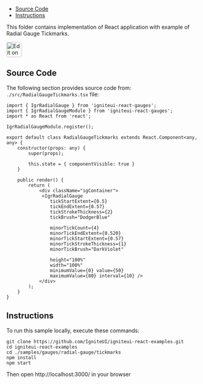 <!-- NOTE: do not change this file because it will be auto re-generated from template file: -->
<!-- https://github.com/IgniteUI/igniteui-react-examples/tree/master/templates/sample/ReadMe.md -->

<!-- ## Table of Contents -->
<!-- - [Sample Preview](#Sample-Preview) -->
- [Source Code](#Source-Code)
- [Instructions](#Instructions)

This folder contains implementation of React application with example of Radial Gauge Tickmarks.
<!-- in the Radial Gauge component -->
<!-- [Radial Gauge](https://infragistics.com/Reactsite/components/radial-gauge.html) -->

<html lang="en" xmlns="http://www.w3.org/1999/xhtml">
    <body>
        <a target="_blank" href="https://codesandbox.io/s/github/IgniteUI/igniteui-react-examples/tree/master/samples/gauges/radial-gauge/tickmarks?fontsize=14&hidenavigation=1&theme=dark&view=preview&file=/src/RadialGaugeTickmarks.tsx" rel="noopener noreferrer">
            <img height="40px" style="border-radius: 0.25rem" alt="Edit on CodeSandbox" src="https://static.infragistics.com/xplatform/images/sandbox/code.png"/>
        </a>
        <!-- <a target="_blank"
href="https://codesandbox.io/s/github/IgniteUI/igniteui-react-examples/tree/master/samples/maps/geo-map/binding-csv-points?fontsize=14&hidenavigation=1&theme=dark&view=preview">
            <img alt="Edit Sample" src="https://codesandbox.io/static/img/play-codesandbox.svg"/>
        </a> -->
        <!-- <a target="_blank" style="margin-left: 0.5rem"
href="https://codesandbox.io/embed/github/IgniteUI/igniteui-react-examples/tree/master/samples/gauges/radial-gauge/tickmarks?fontsize=14&hidenavigation=1&theme=dark&view=preview&file=/src/RadialGaugeTickmarks.tsx">
            <img height="40px" style="border-radius: 5px" alt="View on CodeSandbox" src="https://static.infragistics.com/xplatform/images/sandbox/view.png"/>
        </a> -->
        <!-- <a target="_blank"
href="https://codesandbox.io/embed/github/IgniteUI/igniteui-react-examples/tree/master/samples/maps/geo-map/binding-csv-points?fontsize=14&hidenavigation=1&theme=dark&view=preview">
            <img alt="View on CodeSandbox" src="https://static.infragistics.com/xplatform/images/sandbox/view.png"/>
        </a>
https://codesandbox.io/embed/react-treemap-overview-rtb45
https://codesandbox.io/static/img/play-codesandbox.svg
https://codesandbox.io/embed/react-treemap-overview-rtb45?view=browser -->
    </body>
</html>

<!-- ## Sample Preview -->

<!-- <iframe
  src="https://codesandbox.io/embed/github/IgniteUI/igniteui-react-examples/tree/master/samples/gauges/radial-gauge/tickmarks?fontsize=14&hidenavigation=1&theme=dark&view=preview&file=/src/RadialGaugeTickmarks.tsx"
  style="width:100%; height:400px; border:0; border-radius: 4px; overflow:hidden;"
  allow="accelerometer; ambient-light-sensor; camera; encrypted-media; geolocation; gyroscope; hid; microphone; midi; payment; usb; vr"
  sandbox="allow-forms allow-modals allow-popups allow-presentation allow-same-origin allow-scripts"
></iframe> -->

## Source Code

The following section provides source code from:
`./src/RadialGaugeTickmarks.tsx` file:

```tsx
import { IgrRadialGauge } from 'igniteui-react-gauges';
import { IgrRadialGaugeModule } from 'igniteui-react-gauges';
import * as React from 'react';

IgrRadialGaugeModule.register();

export default class RadialGaugeTickmarks extends React.Component<any, any> {
    constructor(props: any) {
        super(props);

        this.state = { componentVisible: true }
    }

    public render() {
        return (
            <div className="igContainer">
             <IgrRadialGauge
                tickStartExtent={0.5}
                tickEndExtent={0.57}
                tickStrokeThickness={2}
                tickBrush="DodgerBlue"

                minorTickCount={4}
                minorTickEndExtent={0.520}
                minorTickStartExtent={0.57}
                minorTickStrokeThickness={1}
                minorTickBrush="DarkViolet"

                height="100%"
                width="100%"
                minimumValue={0} value={50}
                maximumValue={80} interval={10} />
            </div>
        );
    }
}

```

## Instructions
To run this sample locally, execute these commands:

```
git clone https://github.com/IgniteUI/igniteui-react-examples.git
cd igniteui-react-examples
cd ./samples/gauges/radial-gauge/tickmarks
npm install
npm start

```

Then open http://localhost:3000/ in your browser

